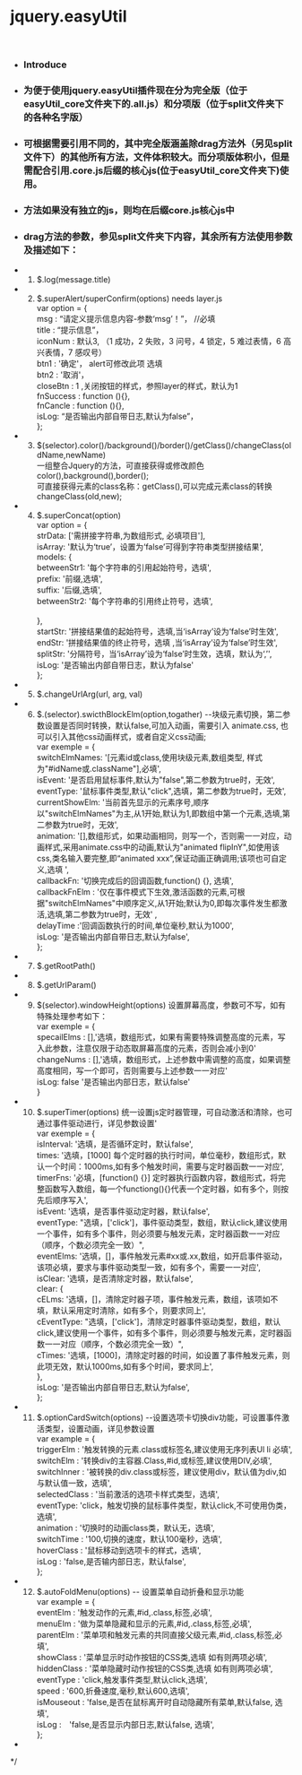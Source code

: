 # <h1>jquery.easyUtil</h1></br>
 * <h3>Introduce</h3>
 * <h3>为便于使用jquery.easyUtil插件现在分为完全版（位于easyUtil_core文件夹下的.all.js）和分项版（位于split文件夹下的各种名字版）</h3>
 * <h3>可根据需要引用不同的，其中完全版涵盖除drag方法外（另见split文件下）的其他所有方法，文件体积较大。而分项版体积小，但是需配合引用.core.js后缀的核心js(位于easyUtil_core文件夹下)使用。</h3>
 * <h3>方法如果没有独立的js，则均在后缀core.js核心js中</h3>
 * <h3>drag方法的参数，参见split文件夹下内容，其余所有方法使用参数及描述如下：</h3>
 * 1. $.log(message.title)</br>
 * 2. $.superAlert/superConfirm(options)   needs layer.js</br>
 				var option = {</br>
						msg : “请定义提示信息内容-参数‘msg’！”，  //必填</br>
						title : “提示信息”，</br>
						iconNum : 默认3, （1 成功，2 失败，3 问号，4 锁定，5 难过表情，6 高兴表情，7 感叹号）</br>
						btn1 : '确定'， alert可修改此项 选填</br>
						btn2 : '取消'，</br>
						closeBtn : 1 ,关闭按钮的样式，参照layer的样式，默认为1</br> 
						fnSuccess : function (){},</br>
						fnCancle : function (){},</br>
						isLog: “是否输出内部自带日志,默认为false”，</br>
				};</br>
 * 3. $(selector).color()/background()/border()/getClass()/changeClass(oldName,newName)</br>
 			一组整合Jquery的方法，可直接获得或修改颜色color(),background(),border();</br>
 			可直接获得元素的class名称：getClass(),可以完成元素class的转换changeClass(old,new);</br>
 * 4. $.superConcat(option)</br>
        var option = {					</br>
					strData: ['需拼接字符串,为数组形式, 必填项目'], </br>
					isArray: '默认为‘true’，设置为‘false’可得到字符串类型拼接结果', </br>
					models: {</br>
						betweenStr1: '每个字符串的引用起始符号，选填', </br>
						prefix: '前缀,选填',</br>
						suffix: '后缀,选填', </br>
						betweenStr2: '每个字符串的引用终止符号，选填', </br>	
					},</br>
					startStr: '拼接结果值的起始符号，选填,当‘isArray’设为‘false’时生效', </br>
					endStr: '拼接结果值的终止符号，选填 ,当‘isArray’设为‘false’时生效', </br>
					splitStr: '分隔符号，当‘isArray’设为‘false’时生效，选填，默认为‘,’', </br>
					isLog: '是否输出内部自带日志，默认为false'</br>
				};</br> 
 * 5. $.changeUrlArg(url, arg, val)</br>
 * 6. $.(selector).swicthBlockElm(option,togather) --块级元素切换，第二参数设置是否同时转换，默认false,可加入动画，需要引入 animate.css, 也可以引入其他css动画样式，或者自定义css动画;</br>
 				var exemple = {</br>
					switchElmNames: '[元素id或class,使用块级元素,数组类型, 样式为"#idName或.className"],必填',</br>
					isEvent: '是否启用鼠标事件,默认为"false",第二参数为true时，无效',</br>
					eventType: '鼠标事件类型,默认"click",选填，第二参数为true时，无效',</br>
					currentShowElm: '当前首先显示的元素序号,顺序以"switchElmNames"为主,从1开始,默认为1,即数组中第一个元素,选填,第二参数为true时，无效',</br>
					animation: '[],数组形式，如果动画相同，则写一个，否则需一一对应，动画样式,采用animate.css中的动画,默认为"animated flipInY",如使用该css,类名输入要完整,即“animated xxx”,保证动画正确调用;该项也可自定义,选填 ',</br>
					callbackFn: '切换完成后的回调函数,function() {}, 选填',</br>
					callbackFnElm : '仅在事件模式下生效,激活函数的元素,可根据"switchElmNames"中顺序定义,从1开始;默认为0,即每次事件发生都激活,选填,第二参数为true时，无效' ,</br>
					delayTime :'回调函数执行的时间,单位毫秒,默认为1000',</br>
					isLog: '是否输出内部自带日志,默认为false',</br>
				};</br>
 * 7. $.getRootPath()</br>
 * 8. $.getUrlParam()</br>
 * 9. $(selector).windowHeight(options) 设置屏幕高度，参数可不写，如有特殊处理参考如下：</br>
 			var exemple = {</br>
 					specailElms : [],'选填，数组形式，如果有需要特殊调整高度的元素，写入此参数，注意仅限于动态取屏幕高度的元素，否则会减小到0'</br>
 					changeNums : [],'选填，数组形式，上述参数中需调整的高度，如果调整高度相同，写一个即可，否则需要与上述参数一一对应'</br>
 					isLog: false '是否输出内部日志，默认false'</br>
 			}</br>
 * 10. $.superTimer(options) 统一设置js定时器管理，可自动激活和清除，也可通过事件驱动进行，详见参数设置'</br>
			var exemple = {</br>
					isInterval: '选填，是否循环定时，默认false',</br>
					times: '选填，[1000] 每个定时器的执行时间，单位毫秒，数组形式，默认一个时间：1000ms,如有多个触发时间，需要与定时器函数一一对应',</br>
					timerFns: '必填，[function() {}] 定时器执行函数内容，数组形式，将完整函数写入数组，每一个functiong(){}代表一个定时器，如有多个，则按先后顺序写入',</br>
					isEvent: '选填，是否事件驱动定时器，默认false',</br>
					eventType: "选填，['click']，事件驱动类型，数组，默认click,建议使用一个事件，如有多个事件，则必须要与触发元素，定时器函数一一对应（顺序，个数必须完全一致）",</br>
					eventElms: '选填，[]，事件触发元素#xx或.xx,数组，如开启事件驱动，该项必填，要求与事件驱动类型一致，如有多个，需要一一对应',</br>
					isClear: '选填，是否清除定时器，默认false',</br>
					clear: {</br>
						cELms: '选填，[]，清除定时器子项，事件触发元素，数组，该项如不填，默认采用定时清除，如有多个，则要求同上',</br>
						cEventType: "选填，['click']，清除定时器事件驱动类型，数组，默认click,建议使用一个事件，如有多个事件，则必须要与触发元素，定时器函数一一对应（顺序，个数必须完全一致）",</br>
						cTimes: '选填，[1000]，清除定时器的时间，如设置了事件触发元素，则此项无效，默认1000ms,如有多个时间，要求同上',</br>
					},</br>
					isLog: '是否输出内部自带日志,默认为false',</br>
				};</br>
 * 11. $.optionCardSwitch(options) --设置选项卡切换div功能，可设置事件激活类型，设置动画，详见参数设置</br>
			  var example = {</br>
								triggerElm : '触发转换的元素.class或标签名,建议使用无序列表Ul li 必填',</br>
								switchElm : '转换div的主容器.Class,#id,或标签,建议使用DIV,必填',</br>
								switchInner : '被转换的div.class或标签，建议使用div，默认值为div,如与默认值一致，选填',</br>
								selectedClass : '当前激活的选项卡样式类型，选填',</br>
								eventType: 'click，触发切换的鼠标事件类型，默认click,不可使用伪类，选填',</br>
								animation : '切换时的动画class类，默认无，选填',</br>
								switchTime : '100,切换的速度，默认100毫秒，选填',</br>
								hoverClass : '鼠标移动到选项卡的样式，选填',</br>
								isLog : 'false,是否输内部日志，默认false',</br>
							};</br>
 * 12. $.autoFoldMenu(options) -- 设置菜单自动折叠和显示功能</br>
 				var example = {</br>
 						eventElm : '触发动作的元素,#id,.class,标签,必填',</br>
						menuElm : '做为菜单隐藏和显示的元素,#id,.class,标签,必填',</br>
						parentElm : '菜单项和触发元素的共同直接父级元素,#id,.class,标签,必填',</br>
						showClass : '菜单显示时动作按钮的CSS类,选填 如有则两项必填',</br>
						hiddenClass : '菜单隐藏时动作按钮的CSS类,选填 如有则两项必填',</br>
						eventType : 'click,触发事件类型,默认click,选填',</br>
						speed : '600,折叠速度,毫秒,默认600,选填',</br>
						isMouseout : 'false,是否在鼠标离开时自动隐藏所有菜单,默认false, 选填',</br>
						isLog :　'false,是否显示内部日志,默认false, 选填',</br>
				};</br>
*  
*/

